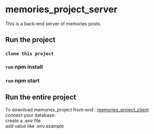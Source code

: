 # memories_project_server <br/>

This is a back-end server of memories posts.

## Run the project

### `clone this project`

### `run` npm install

### `run` npm start

## Run the entire project
To download memories_project front-end : [memories_project_client](https://github.com/xin0415/memories_project_client)<br/>
connect your database: <br/>create a .env file
                        <br/>add value like .env.example